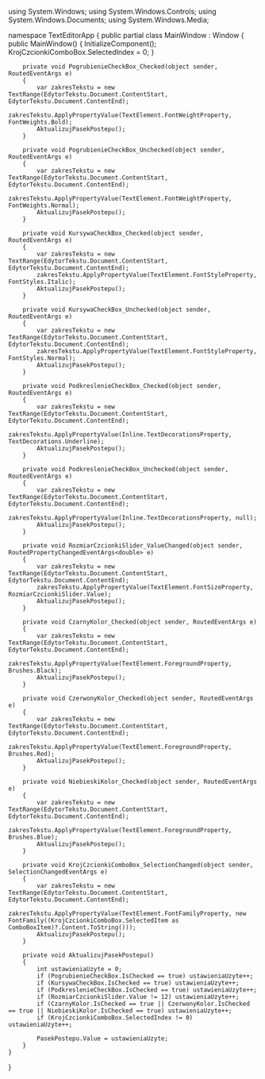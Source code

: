 using System.Windows;
using System.Windows.Controls;
using System.Windows.Documents;
using System.Windows.Media;

namespace TextEditorApp
{
    public partial class MainWindow : Window
    {
        public MainWindow()
        {
            InitializeComponent();
            KrojCzcionkiComboBox.SelectedIndex = 0;
        }

        private void PogrubienieCheckBox_Checked(object sender, RoutedEventArgs e)
        {
            var zakresTekstu = new TextRange(EdytorTekstu.Document.ContentStart, EdytorTekstu.Document.ContentEnd);
            zakresTekstu.ApplyPropertyValue(TextElement.FontWeightProperty, FontWeights.Bold);
            AktualizujPasekPostepu();
        }

        private void PogrubienieCheckBox_Unchecked(object sender, RoutedEventArgs e)
        {
            var zakresTekstu = new TextRange(EdytorTekstu.Document.ContentStart, EdytorTekstu.Document.ContentEnd);
            zakresTekstu.ApplyPropertyValue(TextElement.FontWeightProperty, FontWeights.Normal);
            AktualizujPasekPostepu();
        }

        private void KursywaCheckBox_Checked(object sender, RoutedEventArgs e)
        {
            var zakresTekstu = new TextRange(EdytorTekstu.Document.ContentStart, EdytorTekstu.Document.ContentEnd);
            zakresTekstu.ApplyPropertyValue(TextElement.FontStyleProperty, FontStyles.Italic);
            AktualizujPasekPostepu();
        }

        private void KursywaCheckBox_Unchecked(object sender, RoutedEventArgs e)
        {
            var zakresTekstu = new TextRange(EdytorTekstu.Document.ContentStart, EdytorTekstu.Document.ContentEnd);
            zakresTekstu.ApplyPropertyValue(TextElement.FontStyleProperty, FontStyles.Normal);
            AktualizujPasekPostepu();
        }

        private void PodkreslenieCheckBox_Checked(object sender, RoutedEventArgs e)
        {
            var zakresTekstu = new TextRange(EdytorTekstu.Document.ContentStart, EdytorTekstu.Document.ContentEnd);
            zakresTekstu.ApplyPropertyValue(Inline.TextDecorationsProperty, TextDecorations.Underline);
            AktualizujPasekPostepu();
        }

        private void PodkreslenieCheckBox_Unchecked(object sender, RoutedEventArgs e)
        {
            var zakresTekstu = new TextRange(EdytorTekstu.Document.ContentStart, EdytorTekstu.Document.ContentEnd);
            zakresTekstu.ApplyPropertyValue(Inline.TextDecorationsProperty, null);
            AktualizujPasekPostepu();
        }

        private void RozmiarCzcionkiSlider_ValueChanged(object sender, RoutedPropertyChangedEventArgs<double> e)
        {
            var zakresTekstu = new TextRange(EdytorTekstu.Document.ContentStart, EdytorTekstu.Document.ContentEnd);
            zakresTekstu.ApplyPropertyValue(TextElement.FontSizeProperty, RozmiarCzcionkiSlider.Value);
            AktualizujPasekPostepu();
        }

        private void CzarnyKolor_Checked(object sender, RoutedEventArgs e)
        {
            var zakresTekstu = new TextRange(EdytorTekstu.Document.ContentStart, EdytorTekstu.Document.ContentEnd);
            zakresTekstu.ApplyPropertyValue(TextElement.ForegroundProperty, Brushes.Black);
            AktualizujPasekPostepu();
        }

        private void CzerwonyKolor_Checked(object sender, RoutedEventArgs e)
        {
            var zakresTekstu = new TextRange(EdytorTekstu.Document.ContentStart, EdytorTekstu.Document.ContentEnd);
            zakresTekstu.ApplyPropertyValue(TextElement.ForegroundProperty, Brushes.Red);
            AktualizujPasekPostepu();
        }

        private void NiebieskiKolor_Checked(object sender, RoutedEventArgs e)
        {
            var zakresTekstu = new TextRange(EdytorTekstu.Document.ContentStart, EdytorTekstu.Document.ContentEnd);
            zakresTekstu.ApplyPropertyValue(TextElement.ForegroundProperty, Brushes.Blue);
            AktualizujPasekPostepu();
        }

        private void KrojCzcionkiComboBox_SelectionChanged(object sender, SelectionChangedEventArgs e)
        {
            var zakresTekstu = new TextRange(EdytorTekstu.Document.ContentStart, EdytorTekstu.Document.ContentEnd);
            zakresTekstu.ApplyPropertyValue(TextElement.FontFamilyProperty, new FontFamily((KrojCzcionkiComboBox.SelectedItem as ComboBoxItem)?.Content.ToString()));
            AktualizujPasekPostepu();
        }

        private void AktualizujPasekPostepu()
        {
            int ustawieniaUzyte = 0;
            if (PogrubienieCheckBox.IsChecked == true) ustawieniaUzyte++;
            if (KursywaCheckBox.IsChecked == true) ustawieniaUzyte++;
            if (PodkreslenieCheckBox.IsChecked == true) ustawieniaUzyte++;
            if (RozmiarCzcionkiSlider.Value != 12) ustawieniaUzyte++;
            if (CzarnyKolor.IsChecked == true || CzerwonyKolor.IsChecked == true || NiebieskiKolor.IsChecked == true) ustawieniaUzyte++;
            if (KrojCzcionkiComboBox.SelectedIndex != 0) ustawieniaUzyte++;

            PasekPostepu.Value = ustawieniaUzyte;
        }
    }
}
